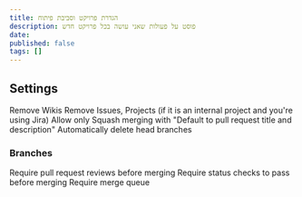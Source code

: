 ```yaml
---
title: הגדרת פרויקט וסביבת פיתוח
description: פוסט על פעולות שאני עושה בכל פרויקט חדש
date:
published: false
tags: []
---
```


## Settings

Remove Wikis
Remove Issues, Projects (if it is an internal project and you're using Jira)
Allow only Squash merging with "Default to pull request title and description"
Automatically delete head branches

### Branches

Require pull request reviews before merging
Require status checks to pass before merging
Require merge queue
